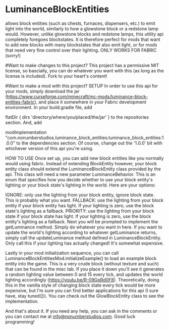 # LuminanceBlockEntities
allows block entities (such as chests, furnaces, dispensers, etc.) to emit light into the world, similarly to how a glowstone block or a redstone lamp would. However, unlike glowstone blocks and redstone lamps, this utility api completely foregoes blockstates. It is therefore perfect for mods that want to add new blocks with many blockstates that also emit light, or for mods that need very fine control over their lighting. ONLY WORKS FOR FABRIC (sorry!)

#Want to make changes to this project?
This project has a permissive MIT license, so bascially, you can do whatever you want with this (as long as the license is included). Fork to your heart's content!

#Want to make a mod with this project?
SETUP
In order to use this api for your mods, simply download the jar (https://www.curseforge.com/minecraft/mc-mods/luminance-block-entities-fabric), and place it somewhere in your Fabric development environment. In your build.gradle file, add

flatDir { dirs 'directory/where/you/placed/the/jar' }
to the repositories section. And, add 

modImplementation "com.nonumberstudios.luminance_block_entities:luminance_block_entities:1.0.0"
to the dependencies section. Of course, change out the '1.0.0' bit with whichever version of this api you're using.

HOW TO USE
Once set up, you can add new block entities like you normally would using fabric. Instead of extending BlockEntity however, your block entity class should extend the LuminanceBlockEntity class provided by the api. This class will need a new parameter LuminanceBehavior. This is an enum that specifies how you decide whether to use your block entity's lighting or your block state's lighting in the world. Here are your options:

IGNORE: only use the lighting from your block entity, ignore block state. This is probably what you want.
FALLBACK: use the lighting from your block entity if your block entity has light. If your lighting is zero, use the block state's lighting as a fallback.
PRIORITY: use the lighting from your block state if your block state has light. If your lighting is zero, use the block entity's lighting as a fallback.
Next you will be prompted to implement the getLuminance method. Simply do whatever you want in here. If you want to update the world's lighting according to whatever getLuminance returns, simply call the updateLuminance method defined in LuminanceBlockEntity. Only call this if your lighting has actually changed! It's somewhat expensive.

Lastly in your mod initialization sequence, you can call LuminanceBlockEntitiesMod.initializeExample() to load an example block entity into the game. This is a very crude block (without texture and such) that can be found in the misc tab. If you place it down you'll see it generates a random lighting value between 0 and 15 every tick, and updates the world lighting accordingly (https://youtu.be/R-09GpRd0F8). Theoretically, doing this in the vanilla style of changing block state every tick would be more expensive, but I'm sure you can find better applications for this api (I sure have, stay tuned😉). You can check out the GlowBlockEntity class to see the implementation.

And that's about it. If you need any help, you can ask in the comments or you can contact me at info@nonumberstudios.com. Good luck programming!
